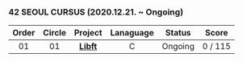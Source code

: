### 42 SEOUL CURSUS (2020.12.21. ~ Ongoing)

 |Order|Circle|Project|Lanaguage|Status|Score|
 |:---:|:---:|:---:|:---:|:---:|:---:|
 |01|01|[**Libft**]()|C|Ongoing|0 / 115|
